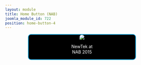 ```yaml
---
layout: module
title: Home Button (NAB)
joomla_module_id: 722
position: home-button-4
---
```

<div align="center"><a href="http://pages.newtek.com/NAB-2015.html">
<div align="center" style="max-width: 350px; border-style: solid; border-width: 2px; border-color: #00a0d9; border-radius: 10px; background-color: #000000;"><img src="{{"images/home-page-buttons/hb-NAB.jpg" | cdn }}" style="border-radius: 10px 10px 0px 0px;" class="img-responsive" />
<p style="line-height: 1.3em; color: #ffffff;">NewTek at<br /> NAB 2015</p>
</div>
</a></div>
